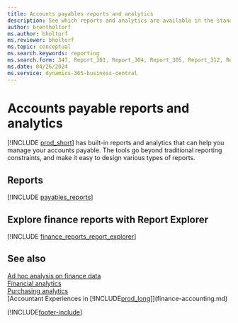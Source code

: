 ```yaml
---
title: Accounts payables reports and analytics
description: See which reports and analytics are available in the standard version of Business Central so that you can keep track of your accounts payable.
author: brentholtorf
ms.author: bholtorf
ms.reviewer: bholtorf
ms.topic: conceptual
ms.search.keywords: reporting
ms.search.form: 347, Report_301, Report_304, Report_305, Report_312, Report_317, Report_319, Report_321, Report_322, Report_329
ms.date: 04/26/2024
ms.service: dynamics-365-business-central
---
```

# Accounts payable reports and analytics

[!INCLUDE [prod_short](includes/prod_short.md)] has built-in reports and analytics that can help you manage your accounts payable. The tools go  beyond traditional reporting constraints, and make it easy to design various types of reports.  

## Reports

[!INCLUDE [payables_reports](includes/payables-reports-include.md)]

## Explore finance reports with Report Explorer

[!INCLUDE [finance_reports_report_explorer](includes/finance-reports-report-explorer-include.md)]

## See also

[Ad hoc analysis on finance data](ad-hoc-analysis-finance.md)  
[Financial analytics](bi.md)  
[Purchasing analytics](purchasing-analytics-overview.md)  
[Accountant Experiences in [!INCLUDE[prod_long](includes/prod_long.md)]](finance-accounting.md)  

[!INCLUDE[footer-include](includes/footer-banner.md)]
